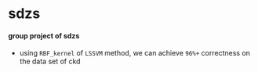 # sdzs
#### group project of sdzs

* using `RBF_kernel` of `LSSVM` method, we can achieve `96%+` correctness on the data set of ckd